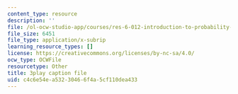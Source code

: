 ```yaml
---
content_type: resource
description: ''
file: /ol-ocw-studio-app/courses/res-6-012-introduction-to-probability-spring-2018/c4c6e54ea53230466f4a5cf110dea433_GH7dwoXSD0s.srt
file_size: 6451
file_type: application/x-subrip
learning_resource_types: []
license: https://creativecommons.org/licenses/by-nc-sa/4.0/
ocw_type: OCWFile
resourcetype: Other
title: 3play caption file
uid: c4c6e54e-a532-3046-6f4a-5cf110dea433
---
```

